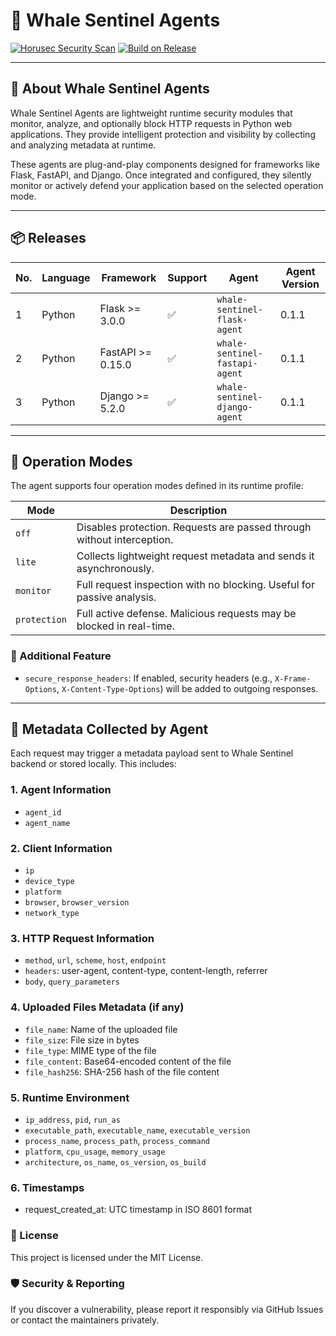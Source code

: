 # 🐋 Whale Sentinel Agents

[![Horusec Security Scan](https://github.com/YangYang-Research/whale-sentinel-agents/actions/workflows/horusec-scan.yml/badge.svg?branch=dev)](https://github.com/YangYang-Research/whale-sentinel-agents/actions/workflows/horusec-scan.yml)
[![Build on Release](https://github.com/YangYang-Research/whale-sentinel-agents/actions/workflows/build-on-release.yml/badge.svg?branch=main)](https://github.com/YangYang-Research/whale-sentinel-agents/actions/workflows/build-on-release.yml)

---

## 🧠 About Whale Sentinel Agents

Whale Sentinel Agents are lightweight runtime security modules that monitor, analyze, and optionally block HTTP requests in Python web applications. They provide intelligent protection and visibility by collecting and analyzing metadata at runtime.

These agents are plug-and-play components designed for frameworks like Flask, FastAPI, and Django. Once integrated and configured, they silently monitor or actively defend your application based on the selected operation mode.

---

## 📦 Releases

| No. | Language | Framework        | Support            | Agent                          | Agent Version |
|-----|----------|------------------|---------------------|--------------------------------|----------------|
| 1   | Python   | Flask >= 3.0.0   | ✅                  | `whale-sentinel-flask-agent`   | 0.1.1          |
| 2   | Python   | FastAPI >= 0.15.0| ✅                  | `whale-sentinel-fastapi-agent` | 0.1.1          |
| 3   | Python   | Django >= 5.2.0  | ✅                  | `whale-sentinel-django-agent`  | 0.1.1          |

---

## 🚀 Operation Modes

The agent supports four operation modes defined in its runtime profile:

| Mode         | Description                                                                 |
|--------------|-----------------------------------------------------------------------------|
| `off`        | Disables protection. Requests are passed through without interception.     |
| `lite`       | Collects lightweight request metadata and sends it asynchronously.         |
| `monitor`    | Full request inspection with no blocking. Useful for passive analysis.     |
| `protection` | Full active defense. Malicious requests may be blocked in real-time.       |

### 🔐 Additional Feature

- `secure_response_headers`: If enabled, security headers (e.g., `X-Frame-Options`, `X-Content-Type-Options`) will be added to outgoing responses.

---

## 🧾 Metadata Collected by Agent

Each request may trigger a metadata payload sent to Whale Sentinel backend or stored locally. This includes:

### 1. Agent Information
- `agent_id`
- `agent_name`

### 2. Client Information
- `ip`
- `device_type`
- `platform`
- `browser`, `browser_version`
- `network_type`

### 3. HTTP Request Information
- `method`, `url`, `scheme`, `host`, `endpoint`
- `headers`: user-agent, content-type, content-length, referrer
- `body`, `query_parameters`

### 4. Uploaded Files Metadata (if any)

- `file_name`: Name of the uploaded file
- `file_size`: File size in bytes
- `file_type`: MIME type of the file
- `file_content`: Base64-encoded content of the file
- `file_hash256`: SHA-256 hash of the file content

### 5. Runtime Environment

- `ip_address`, `pid`, `run_as`
- `executable_path`, `executable_name`, `executable_version`
- `process_name`, `process_path`, `process_command`
- `platform`, `cpu_usage`, `memory_usage`
- `architecture`, `os_name`, `os_version`, `os_build`

### 6. Timestamps
- request_created_at: UTC timestamp in ISO 8601 format

### 📄 License

This project is licensed under the MIT License.

### 🛡️ Security & Reporting

If you discover a vulnerability, please report it responsibly via GitHub Issues or contact the maintainers privately.
